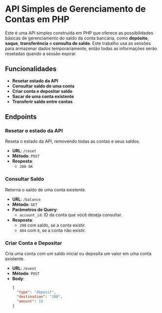 # API Simples de Gerenciamento de Contas em PHP

Este é uma API simples construída em PHP que oferece as possibilidades básicas de gerenciamento do saldo da conta bancária, como **depósito**, **saque**, **transferência** e **consulta de saldo**. Este trabalho usa as sessões para armazenar dados temporariamente, então todas as informações serão resetadas quando a sessão expirar.

## Funcionalidades

- **Resetar estado da API**
- **Consultar saldo de uma conta**
- **Criar conta e depositar saldo**
- **Sacar de uma conta existente**
- **Transferir saldo entre contas**

## Endpoints

### Resetar o estado da API

Reseta o estado da API, removendo todas as contas e seus saldos.

- **URL**: `/reset`
- **Método**: `POST`
- **Resposta**:
  - `200 OK`

### Consultar Saldo

Retorna o saldo de uma conta existente.

- **URL**: `/balance`
- **Método**: `GET`
- **Parâmetros de Query**:
  - `account_id`: ID da conta que você deseja consultar.
- **Resposta**:
  - `200` com saldo, se a conta existir.
  - `404` com `0`, se a conta não existir.

### Criar Conta e Depositar

Cria uma conta com um saldo inicial ou deposita um valor em uma conta existente.

- **URL**: `/event`
- **Método**: `POST`
- **Body**:
  ```json
  {
    "type": "deposit",
    "destination": "100",
    "amount": 10
  }

